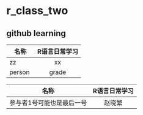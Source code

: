 # r_class_two


## github learning

| 名称      |R语言日常学习         | 
| -------------   |:-------------:   | 
| zz    | xx    | yy     |
| person     |grade    | score    |


| 名称      |R语言日常学习         | 
| ------------- |:-------------:| 
| 参与者1号可能也是最后一号     | 赵晓繁 | 


